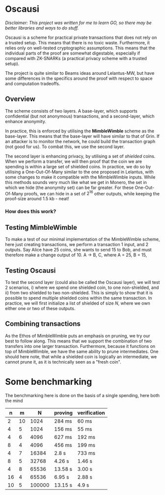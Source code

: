 # Oscausi

_Disclaimer: This project was written for me to learn GO, so there may be better libraries and ways to do stuff._

Oscausi is a scheme for practical private transactions that does not rely on a trusted setup. This means that there is
no toxic waste. Furthermore, it relies only on well-tested cryptographic assumptions. This means that the individual
parts of the proof are somewhat digestable, especially if compared with ZK-SNARKs (a practical privacy scheme with a
trusted setup).

The project is quite similar to Beams ideas around Lelantus-MW, but have some differences in the specifics around the
proof with respect to space and computation tradeoffs.

## Overview

The scheme consists of two layers. A base-layer, which supports confidential (but not anonymous) transactions, and a
second-layer, which enhance anonymity.

In practice, this is enforced by utilising the **MimbleWimble** scheme as the base-layer. This means that the base-layer
will have similar to that of Grin. If an attacker is to monitor the network, he could build the transaction graph (not
good for us). To combat this, we use the second layer.

The second layer is enhancing privacy, by utilising a set of *shielded* coins. When we perform a transfer, we will then
proof that the coin we are spending is within a large set of shielded coins. In practice, we do so by utilising a
One-Out-Of-Many similar to the one proposed in Lelantus, with some changes to make it compatible with the MimbleWimble
inputs. While this methods sounds very much like what we get in Monero, the set in which we hide (the anonymity set) can
be far greater. For these One-Out-Of-Many proofs, we can hide in a set of $2^16$ other outputs, while keeping the
proof-size around 1.5 kb - neat!

### How does this work?

## Testing MimbleWimble

To make a test of our minimal implementation of the MimbleWimble scheme, here just creating transactions, we perform a
transaction 1 input, and 2 outputs. Say Alice have 25 coins, she wants to send 15 to Bob, and must therefore make a
change output of 10. A -> B, C, where A = 25, B = 15,

## Testing Oscausi

To test the second layer (could also be called the Oscausi layer), we will test 2 scenarios, i) where we spend one
shielded coin, to one non-shielded, and ii) from two shielded to two non-shielded. This is simply to show that it is
possible to spend multiple shielded coins within the same transaction. In practice, we will first initialize a list of
shielded of size $N$, where we own either one or two of these outputs.

## Combining transactions

As the Ethos of MimbleWimble puts an emphasis on pruning, we try our best to follow along. This means that we support
the combination of two transfers into one larger transaction. Furthermore, because it functions on top of MimbleWimble,
we have the same ability to prune intermediates. One should here note, that while a shielded coin is logically an
intermediate, we cannot prune it, as it is technically seen as a "fresh coin".

# Some benchmarking

The benchmarking here is done on the basis of a single spending, here both the mind

| n | m | N | proving | verification |
|---|---|---|---|---|
| 2 | 10 | 1024 | 284 ms | 60 ms |
| 4 | 5 | 1024 | 156 ms | 55 ms |
| 4 | 6 | 4096 | 627 ms | 192 ms |
| 8 | 4 | 4096 | 456 ms | 199 ms |
| 4 | 7 | 16384 | 2.8 s | 733 ms |
| 8 | 5 | 32768 | 4.26 s | 1.46 s|
| 4 | 8 | 65536 | 13.58 s | 3.00 s |
| 16 | 4 | 65536 | 6.95 s | 2.88 s |
| 10 | 5 | 100000 | 13.15 s | 4.9 s|



